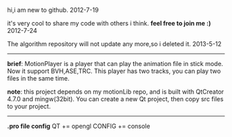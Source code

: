 hi,i am new to github. 2012-7-19

it's very cool to share my code with others i think. **feel free to join me :)** 2012-7-24

The  algorithm repository will not update any more,so i deleted it. 2013-5-12 

-----------------------------------------------------------------------------
**brief**: MotionPlayer is a player that can play the animation file in stick mode. Now it support BVH,ASE,TRC. This player has two tracks, you can play two files in the same time.

**note**: this project depends on my motionLib repo, and is built with QtCreator 4.7.0 and mingw(32bit). You can create a new Qt project, then copy src files to your project.


-----------------------------------------------------------------------------
**.pro file config**
QT += opengl
CONFIG += console
